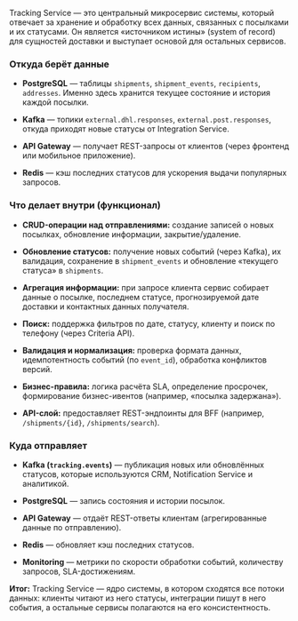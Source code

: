 Tracking Service — это центральный микросервис системы, который отвечает за хранение и обработку всех данных, связанных с посылками и их статусами. Он является «источником истины» (system of record) для сущностей доставки и выступает основой для остальных сервисов.

### Откуда берёт данные

- **PostgreSQL** — таблицы `shipments`, `shipment_events`, `recipients`, `addresses`. Именно здесь хранится текущее состояние и история каждой посылки.
    
- **Kafka** — топики `external.dhl.responses`, `external.post.responses`, откуда приходят новые статусы от Integration Service.
    
- **API Gateway** — получает REST-запросы от клиентов (через фронтенд или мобильное приложение).
    
- **Redis** — кэш последних статусов для ускорения выдачи популярных запросов.
    

### Что делает внутри (функционал)

- **CRUD-операции над отправлениями:** создание записей о новых посылках, обновление информации, закрытие/удаление.
    
- **Обновление статусов:** получение новых событий (через Kafka), их валидация, сохранение в `shipment_events` и обновление «текущего статуса» в `shipments`.
    
- **Агрегация информации:** при запросе клиента сервис собирает данные о посылке, последнем статусе, прогнозируемой дате доставки и контактных данных получателя.
    
- **Поиск:** поддержка фильтров по дате, статусу, клиенту и поиск по телефону (через Criteria API).
    
- **Валидация и нормализация:** проверка формата данных, идемпотентность событий (по `event_id`), обработка конфликтов версий.
    
- **Бизнес-правила:** логика расчёта SLA, определение просрочек, формирование бизнес-ивентов (например, «посылка задержана»).
    
- **API-слой:** предоставляет REST-эндпоинты для BFF (например, `/shipments/{id}`, `/shipments/search`).
    

### Куда отправляет

- **Kafka (`tracking.events`)** — публикация новых или обновлённых статусов, которые используются CRM, Notification Service и аналитикой.
    
- **PostgreSQL** — запись состояния и истории посылок.
    
- **API Gateway** — отдаёт REST-ответы клиентам (агрегированные данные по отправлению).
    
- **Redis** — обновляет кэш последних статусов.
    
- **Monitoring** — метрики по скорости обработки событий, количеству запросов, SLA-достижениям.
    

**Итог:** Tracking Service — ядро системы, в котором сходятся все потоки данных: клиенты читают из него статусы, интеграции пишут в него события, а остальные сервисы полагаются на его консистентность.